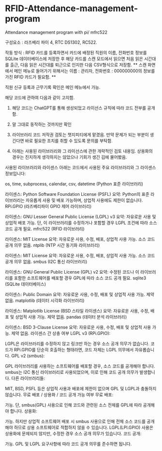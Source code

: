 # RFID-Attendance-management-program
Attendance management program with pi/ mfrc522


구성요소 : 라즈베리 파이 4, RTC DS1302, RC522.

작동 방식 : RFID 카드를 등록하면서 카드에 배정된 직원의 이름, 전화번호 정보를 SQLite 데이터베이스에 저장한 후 해당 카드를 스캔 모드에서 읽으면 처음 읽은 시간대를 출근, 다음 읽은 시간대를 퇴근으로 인지한 다음 CSV형식으로 저장함.
** 스캔 화면에서 메인 메뉴로 들어가기 위해서는 이름 : 관리자, 전화번호 : 000000000의 정보를 가진 RFID 카드가 필요함. **

직원 신규 등록과 근무기록 확인은 메인 메뉴에서 가능. 


해당 코드에 관하여 다음과 같이 고지함.

1. 해당 코드는 ChatGPT를 통해 생성되었고 라이선스 규칙에 따라 코드 전부를 공개함.

2. 말 그대로 동작하는 것까지만 확인

3. 라이브러리 코드 저작권 검토는 챗지피티에게 맡겼음. 만약 문제가 되는 부분이 생긴다면 바로 필요한 조치를 취할 수 있도록 문의를 부탁함.

4. 아래는 사용된 라이브러리와 그 라이선스에 관한 개략적인 검토 내용임. 상용화의 경우는 진지하게 생각하지는 않았으나 기회가 생긴 김에 물어봤음.


사용된 라이브러리와 라이센스
아래는 코드에서 사용된 주요 라이브러리와 그 라이센스 정보입니다:

os, time, subprocess, calendar, csv, datetime (Python 표준 라이브러리)

라이센스: Python Software Foundation License (PSFL)
요약: Python의 표준 라이브러리는 자유롭게 사용 및 배포 가능하며, 상업적 사용에도 제한이 없습니다.
RPi.GPIO (라즈베리파이 GPIO 제어 라이브러리)

라이센스: GNU Lesser General Public License (LGPL) v3
요약: 자유로운 사용 및 상업적 배포 가능. 단, 이 라이브러리를 수정하거나 포함할 경우 LGPL 조건에 따라 소스 코드 공개 필요.
mfrc522 (RFID 라이브러리)

라이센스: MIT License
요약: 자유로운 사용, 수정, 배포, 상업적 사용 가능. 소스 코드 공개 의무 없음.
ntplib (NTP 시간 동기화 라이브러리)

라이센스: MIT License
요약: 자유로운 사용, 수정, 배포, 상업적 사용 가능. 소스 코드 공개 의무 없음.
smbus (I2C 통신 라이브러리)

라이센스: GNU General Public License (GPL) v2
요약: 수정된 코드나 이 라이브러리를 포함한 소프트웨어를 배포할 경우 GPL에 따라 소스 코드 공개 필요.
sqlite3 (SQLite 데이터베이스)

라이센스: Public Domain
요약: 자유로운 사용, 수정, 배포 및 상업적 사용 가능. 제약 없음.
matplotlib (데이터 시각화 라이브러리)

라이센스: Matplotlib License (BSD 스타일 라이센스)
요약: 자유로운 사용, 수정, 배포 및 상업적 사용 가능. 제약 없음.
pandas (데이터 분석 라이브러리)

라이센스: BSD 3-Clause License
요약: 자유로운 사용, 수정, 배포 및 상업적 사용 가능. 제약 없음.
라이센스 간 상충 여부
LGPL v3 (RPi.GPIO):

LGPL은 라이브러리를 수정하지 않고 링크만 하는 경우 소스 공개 의무가 없습니다.
코드가 RPi.GPIO를 단순히 호출하는 형태라면, 코드 자체는 LGPL 의무에서 자유롭습니다.
GPL v2 (smbus):

GPL 라이브러리를 사용하는 소프트웨어를 배포할 경우, 소스 코드를 공개해야 합니다.
smbus는 I2C 통신 라이브러리로 사용되었으며, 이로 인해 코드 공개 의무가 발생합니다.
다른 라이브러리들:

MIT, BSD, PSFL 등은 상업적 사용과 배포에 제한이 없으며 GPL 및 LGPL과 충돌하지 않습니다.
무료 배포 / 상용화 / 코드 공개 가능 여부
무료 배포:

가능. 단, smbus(GPL) 사용으로 인해 코드와 관련된 소스 전체를 GPL에 따라 공개해야 합니다.
상용화:

가능. 하지만 상업적 소프트웨어 배포 시 smbus 사용으로 인해 전체 소스 코드를 공개해야 하므로 상용 소프트웨어로 적합하지 않을 수 있습니다.
LGPL(LPI.GPIO) 사용은 상용화에 문제되지 않지만, 수정한 경우 소스 공개 의무가 있습니다.
코드 공개:

가능. GPL 및 LGPL 요구사항에 따라 코드 공개 의무를 준수하면 됩니다.

